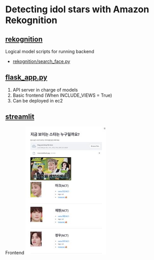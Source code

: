 # Detecting idol stars with Amazon Rekognition

## [rekognition](rekognition)
Logical model scripts for running backend
- [rekognition/search_face.py](rekognition/search_face.py)

## [flask_app.py](flask_app.py)
1. API server in charge of models
2. Basic frontend (When INCLUDE_VIEWS = True)
3. Can be deployed in ec2

## [streamlit](streamlit_app.py)
Frontend
![frontend_sample](resources/frontend_sample.jpg)